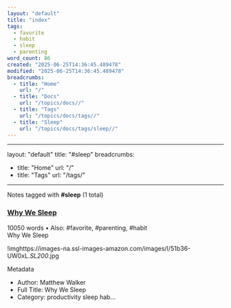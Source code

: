 ```yaml
---
layout: "default"
title: "index"
tags:
  - favorite
  - habit
  - sleep
  - parenting
word_count: 86
created: "2025-06-25T14:36:45.489478"
modified: "2025-06-25T14:36:45.489478"
breadcrumbs:
  - title: "Home"
    url: "/"
  - title: "Docs"
    url: "/topics/docs//"
  - title: "Tags"
    url: "/topics/docs/tags//"
  - title: "Sleep"
    url: "/topics/docs/tags/sleep//"
---
```

---
layout: "default"
title: "#sleep"
breadcrumbs:
  - title: "Home"
    url: "/"
  - title: "Tags"
    url: "/tags/"
---
Notes tagged with **#sleep** (1 total)

<div class="note-grid">

<div class="note-card">
    <h3><a href="highlights/books/why-we-sleep/">Why We Sleep</a></h3>
    <div class="note-meta">
        10050 words
        • Also: #favorite, #parenting, #habit
    </div>
    <div class="note-excerpt">Why We Sleep

!imghttps://images-na.ssl-images-amazon.com/images/I/51b36-UW0xL._SL200_.jpg

 Metadata

- Author: Matthew Walker
- Full Title: Why We Sleep
- Category: productivity sleep hab...</div>
</div>
</div>